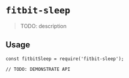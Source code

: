 # `fitbit-sleep`

> TODO: description

## Usage

```
const fitbitSleep = require('fitbit-sleep');

// TODO: DEMONSTRATE API
```
